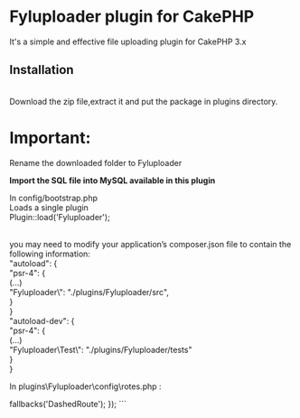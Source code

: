 # Fyluploader plugin for CakePHP

It's a simple and effective file uploading plugin for CakePHP 3.x
## Installation

<br> Download the zip file,extract it and put the package in plugins directory.<br>

<h1>Important:</h1> Rename the downloaded  folder to Fyluploader
<p><b> Import the SQL file into MySQL available in this plugin </b></p>

 In config/bootstrap.php
<br> Loads a single plugin
 <br>Plugin::load('Fyluploader');

<br>you may need to modify your application’s composer.json file to contain the following information:
<br>"autoload": { <br>
"psr-4": { <br>
    (...)  <br>
    "Fyluploader\\": "./plugins/Fyluploader/src", <br>
  } <br>
} <br>
"autoload-dev": { <br>
        "psr-4": { <br>
            (...) <br>
             "Fyluploader\\Test\\": "./plugins/Fyluploader/tests" <br>
        } <br>
    } <br>

In plugins\Fyluploader\config\rotes.php :
<?php
use Cake\Routing\Router;

Router::plugin('Fyluploader', function ($routes) {
    $routes->fallbacks('DashedRoute');
});
```
